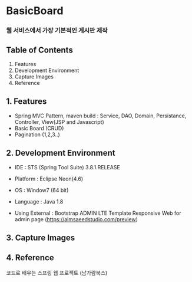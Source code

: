 # BasicBoard
### 웹 서비스에서 가장 기본적인 게시판 제작

## Table of Contents
1. Features
2. Development Environment
3. Capture Images
4. Reference


## 1. Features
   - Spring MVC Pattern, maven build
     : Service, DAO, Domain, Persistance, Controller, View(JSP and Javascript)
   - Basic Board (CRUD)
   - Pagination (1,2,3..)   

## 2. Development Environment
   - IDE : STS (Spring Tool Suite) 3.8.1.RELEASE
   - Platform : Eclipse Neon(4.6)
   - OS : Window7 (64 bit)
   - Language : Java 1.8

   - Using External : Bootstrap ADMIN LTE Template Responsive Web for admin page  (https://almsaeedstudio.com/preview)

## 3. Capture Images

   		

## 4. Reference
코드로 배우는 스프링 웹 프로젝트 (남가람북스)
